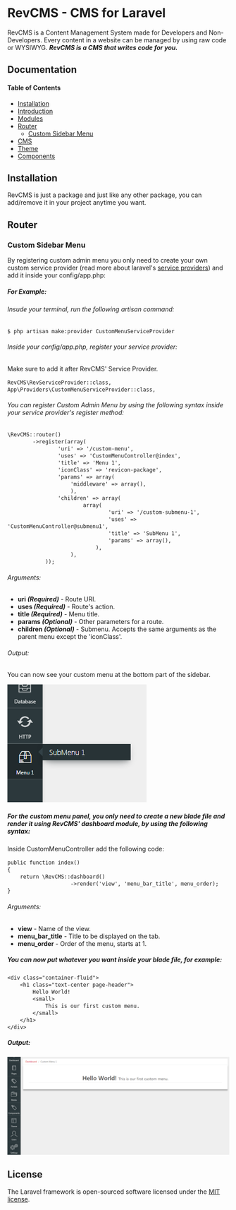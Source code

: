 # RevCMS - CMS for Laravel
RevCMS is a Content Management System made for Developers and Non-Developers. Every content in a website can be managed by using raw code or WYSIWYG. _**RevCMS is a CMS that writes code for you.**_

## Documentation

#### Table of Contents
- [Installation]()
- [Introduction]()
- [Modules]()
- [Router](#router)
	- [Custom Sidebar Menu]()
- [CMS]()
- [Theme]()
- [Components](#components)

## Installation
RevCMS is just a package and just like any other package, you can add/remove it in your project anytime you want.

## Router

### Custom Sidebar Menu

By registering custom admin menu you only need to create your own custom service provider (read more about laravel's [service providers](http://laravel.com/docs/5.3/providers)) and add it inside your config/app.php:
##### For Example:
###### Insude your terminal, run the following artisan command:
	$ php artisan make:provider CustomMenuServiceProvider

###### Inside your config/app.php, register your service provider:
Make sure to add it after RevCMS' Service Provider.

	RevCMS\RevServiceProvider::class,
	App\Providers\CustomMenuServiceProvider::class,

###### You can register Custom Admin Menu by using the following syntax inside your service provider's register method: 
	\RevCMS::router()
	        ->register(array(
	                'uri' => '/custom-menu',
	                'uses' => 'CustomMenuController@index',
	                'title' => 'Menu 1',
	                'iconClass' => 'revicon-package',
	                'params' => array(
	                    'middleware' => array(),
	                    ),
	                'children' => array(
	                        array(
	                                'uri' => '/custom-submenu-1',
	                                'uses' => 'CustomMenuController@submenu1',
	                                'title' => 'SubMenu 1',
	                                'params' => array(),
	                            ),
	                    ),
	            ));
###### Arguments:
- **uri _(Required)_** - Route URI.
- **uses _(Required)_** - Route's action.
- **title _(Required)_** - Menu title.
- **params _(Optional)_** - Other parameters for a route.
- **children _(Optional)_** - Submenu. Accepts the same arguments as the parent menu except the 'iconClass'.

###### Output:
You can now see your custom menu at the bottom part of the sidebar.

![ajs](docsimages/custom-menu-sidebar.png "Custom menu output")

##### For the custom menu panel, you only need to create a new blade file and render it using RevCMS' dashboard module, by using the following syntax:
Inside CustomMenuController add the following code:
	
	public function index()
	{
	    return \RevCMS::dashboard()
	                    ->render('view', 'menu_bar_title', menu_order);
	}
###### Arguments:
- **view** - Name of the view.
- **menu_bar_title** - Title to be displayed on the tab.
- **menu_order** - Order of the menu, starts at 1.

##### You can now put whatever you want inside your blade file, for example:
	<div class="container-fluid">
		<h1 class="text-center page-header">
			Hello World!
			<small>
				This is our first custom menu.
			</small>
		</h1>
	</div>

##### Output:
![ajs](docsimages/custom-menu-panel.png "Custom menu panel")

## License

The Laravel framework is open-sourced software licensed under the [MIT license](http://opensource.org/licenses/MIT).
